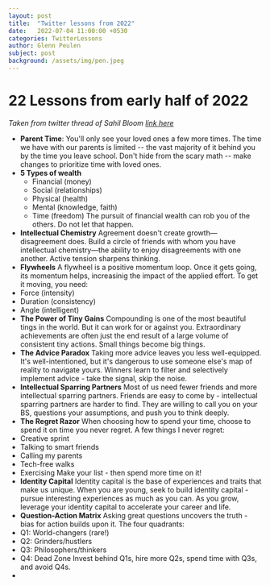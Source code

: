 ```yaml
---
layout: post
title:  "Twitter lessons from 2022"
date:   2022-07-04 11:00:00 +0530
categories: TwitterLessons
author: Glenn Peulen
subject: post
background: /assets/img/pen.jpeg
---
```


# 22 Lessons from early half of 2022
 *Taken from twitter thread of Sahil Bloom [link here](https://twitter.com/SahilBloom/status/1543229640155725826)*


 - **Parent Time**: You'll only see your loved ones a few more times. The time we have with our parents is limited -- the vast majority of it behind you by the time you leave school. Don't hide from the scary math -- make changes to prioritize time with loved ones.
 - **5 Types of wealth**
   - Financial (money)
   - Social (relationships)
   - Physical (health)
   - Mental (knowledge, faith)
   - Time (freedom)
   The pursuit of financial wealth can rob you of the others. Do not let that happen.
 - **Intellectual Chemistry**
 Agreement doesn't create growth—disagreement does. Build a circle of friends with whom you have intellectual chemistry—the ability to enjoy disagreements with one another. Active tension sharpens thinking.
 - **Flywheels** 
 A flywheel is a positive momentum loop. Once it gets going, its momentum helps, increasinig the impact of the applied effort. To get it moving, you need:
  - Force (intensity)
  - Duration (consistency)
  - Angle (intelligent)
 - **The Power of Tiny Gains** 
 Compounding is one of the most beautiful tings in the world. But it can work for or against you. Extraordinary achievements are often just the end result of a large volume of consistent tiny actions. Small things become big things.
 - **The Advice Paradox** 
 Taking more advice leaves you less well-equipped. It's well-intentioned, but it's dangerous to use someone else's map of reality to navigate yours. Winners learn to filter and selectively implement advice - take the signal, skip the noise. 
 - **Intellectual Sparring Partners**
 Most of us need fewer friends and more intellectual sparring partners. Friends are easy to come by - intellectual sparring partners are harder to find. They are willing to call you on your BS, questions your assumptions, and push you to think deeply.
 - **The Regret Razor**
 When choosing how to spend your time, choose to spend it on time you never regret. A few things I never regret: 
  - Creative sprint
  - Talking to smart friends
  - Calling my parents
  - Tech-free walks
  - Exercising
  Make your list - then spend more time on it!
 - **Identity Capital**
 Identity capital is the base of experiences and traits that make us unique. When you are young, seek to build identity capital - pursue interesting experiences as much as you can. As you grow, leverage your identity capital to accelerate your career and life. 
 - **Question-Action Matrix**
 Asking great questions uncovers the truth - bias for action builds upon it. The four quadrants:
  - Q1: World-changers (rare!)
  - Q2: Grinders/hustlers
  - Q3: Philosophers/thinkers
  - Q4: Dead Zone
 Invest behind Q1s, hire more Q2s, spend time with Q3s, and avoid Q4s.
 - 
